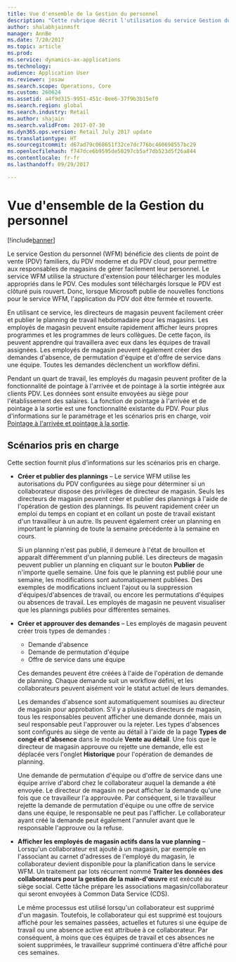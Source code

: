 ```yaml
---
title: Vue d'ensemble de la Gestion du personnel
description: "Cette rubrique décrit l'utilisation du service Gestion du personnel (WFM) pour bénéficier des clients de point de vente (PDV) familiers, du PDV moderne et du PDV cloud, afin que les responsables de magasins puissent gérer facilement leur personnel."
author: shalabhjainmsft
manager: AnnBe
ms.date: 7/20/2017
ms.topic: article
ms.prod: 
ms.service: dynamics-ax-applications
ms.technology: 
audience: Application User
ms.reviewer: josaw
ms.search.scope: Operations, Core
ms.custom: 260624
ms.assetid: a4f9d315-9951-451c-8ee6-37f9b3b15ef0
ms.search.region: global
ms.search.industry: Retail
ms.author: shajain
ms.search.validFrom: 2017-07-30
ms.dyn365.ops.version: Retail July 2017 update
ms.translationtype: HT
ms.sourcegitcommit: d67ad79c068651f32ce7dc776bc460698557bc29
ms.openlocfilehash: f747dce6b9595de50297cb5af7db523d5f26a844
ms.contentlocale: fr-fr
ms.lasthandoff: 09/29/2017

---
```


# <a name="workforce-management-overview"></a>Vue d'ensemble de la Gestion du personnel

[!include[banner](includes/banner.md)]
    
Le service Gestion du personnel (WFM) bénéficie des clients de point de vente (PDV) familiers, du PDV moderne et du PDV cloud, pour permettre aux responsables de magasins de gérer facilement leur personnel. Le service WFM utilise la structure d'extension pour télécharger les modules appropriés dans le PDV. Ces modules sont téléchargés lorsque le PDV est clôturé puis rouvert. Donc, lorsque Microsoft publie de nouvelles fonctions pour le service WFM, l'application du PDV doit être fermée et rouverte.

En utilisant ce service, les directeurs de magasin peuvent facilement créer et publier le planning de travail hebdomadaire pour les magasins. Les employés de magasin peuvent ensuite rapidement afficher leurs propres programmes et les programmes de leurs collègues. De cette façon, ils peuvent apprendre qui travaillera avec eux dans les équipes de travail assignées. Les employés de magasin peuvent également créer des demandes d'absence, de permutation d'équipe et d'offre de service dans une équipe. Toutes les demandes déclenchent un workflow défini.

Pendant un quart de travail, les employés du magasin peuvent profiter de la fonctionnalité de pointage à l'arrivée et de pointage à la sortie intégrée aux clients PDV. Les données sont ensuite envoyées au siège pour l'établissement des salaires. La fonction de pointage à l'arrivée et de pointage à la sortie est une fonctionnalité existante du PDV. Pour plus d'informations sur le paramétrage et les scénarios pris en charge, voir [Pointage à l'arrivée et pointage à la sortie](retail-time-attendance.md).

## <a name="supported-scenarios"></a>Scénarios pris en charge
Cette section fournit plus d'informations sur les scénarios pris en charge.

- **Créer et publier des plannings** – Le service WFM utilise les autorisations du PDV configurées au siège pour déterminer si un collaborateur dispose des privilèges de directeur de magasin. Seuls les directeurs de magasin peuvent créer et publier des plannings à l'aide de l'opération de gestion des plannings. Ils peuvent rapidement créer un emploi du temps en copiant et en collant un poste de travail existant d'un travailleur à un autre. Ils peuvent également créer un planning en important le planning de toute la semaine précédente à la semaine en cours.

    Si un planning n'est pas publié, il demeure à l'état de brouillon et apparaît différemment d'un planning publié. Les directeurs de magasin peuvent publier un planning en cliquant sur le bouton **Publier** de n'importe quelle semaine. Une fois que le planning est publié pour une semaine, les modifications sont automatiquement publiées. Des exemples de modifications incluent l'ajout ou la suppression d'équipes/d'absences de travail, ou encore les permutations d'équipes ou absences de travail. Les employés de magasin ne peuvent visualiser que les plannings publiés pour différentes semaines.
    
- **Créer et approuver des demandes** – Les employés de magasin peuvent créer trois types de demandes :

    - Demande d'absence
    - Demande de permutation d'équipe
    - Offre de service dans une équipe

    Ces demandes peuvent être créées à l'aide de l'opération de demande de planning. Chaque demande suit un workflow défini, et les collaborateurs peuvent aisément voir le statut actuel de leurs demandes.
    
    Les demandes d'absence sont automatiquement soumises au directeur de magasin pour approbation. S'il y a plusieurs directeurs de magasin, tous les responsables peuvent afficher une demande donnée, mais un seul responsable peut l'approuver ou la rejeter. Les types d'absences sont configurés au siège de vente au détail à l'aide de la page **Types de congé et d'absence** dans le module **Vente au détail**. Une fois que le directeur de magasin approuve ou rejette une demande, elle est déplacée vers l'onglet **Historique** pour l'opération de demandes de planning.
    
    Une demande de permutation d'équipe ou d'offre de service dans une équipe arrive d'abord chez le collaborateur auquel la demande a été envoyée. Le directeur de magasin ne peut afficher la demande qu'une fois que ce travailleur l'a approuvée. Par conséquent, si le travailleur rejette la demande de permutation d'équipe ou une offre de service dans une équipe, le responsable ne peut pas l'afficher. Le collaborateur ayant créé la demande peut également l'annuler avant que le responsable l'approuve ou la refuse.

- **Afficher les employés de magasin actifs dans la vue planning** – Lorsqu'un collaborateur est ajouté à un magasin, par exemple en l'associant au carnet d'adresses de l'employé du magasin, le collaborateur devient disponible pour la planification dans le service WFM. Un traitement par lots récurrent nommé **Traiter les données des collaborateurs pour la gestion de la main-d'œuvre** est exécuté au siège social. Cette tâche prépare les associations magasin/collaborateur qui seront envoyées à Common Data Service (CDS).

    Le même processus est utilisé lorsqu'un collaborateur est supprimé d'un magasin. Toutefois, le collaborateur qui est supprimé est toujours affiché pour les semaines passées, actuelles et futures si une équipe de travail ou une absence active est attribuée à ce collaborateur. Par conséquent, à moins que ces équipes de travail et ces absences ne soient supprimées, le travailleur supprimé continuera d'être affiché pour ces semaines.

